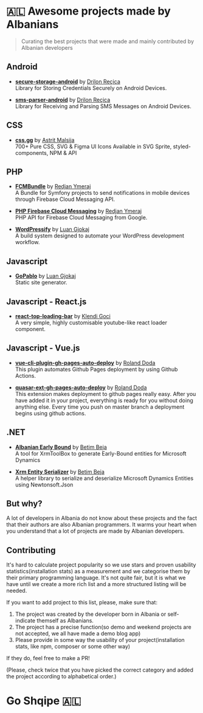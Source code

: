 # 🇦🇱 Awesome projects made by Albanians

> Curating the best projects that were made and mainly contributed by Albanian developers

## Android
- **[secure-storage-android](https://github.com/adorsys/secure-storage-android)** by [Drilon Reçica](https://github.com/drilonrecica)<br>
  Library for Storing Credentials Securely on Android Devices.

- **[sms-parser-android](https://github.com/adorsys/sms-parser-android)** by [Drilon Reçica](https://github.com/drilonrecica)<br>
  Library for Receiving and Parsing SMS Messages on Android Devices.

## CSS

- **[css.gg](https://github.com/astrit/css.gg)** by [Astrit Malsija](https://github.com/astrit)<br>
  700+ Pure CSS, SVG & Figma UI Icons Available in SVG Sprite, styled-components, NPM & API

## PHP
- **[FCMBundle](https://github.com/redjanym/FCMBundle)** by [Redjan Ymeraj](https://github.com/redjanym)<br>
  A Bundle for Symfony projects to send notifications in mobile devices through Firebase Cloud Messaging API.

- **[PHP Firebase Cloud Messaging](https://github.com/redjanym/php-firebase-cloud-messaging)** by [Redjan Ymeraj](https://github.com/redjanym)<br>
  PHP API for Firebase Cloud Messaging from Google.

- **[WordPressify](https://github.com/luangjokaj/wordpressify)** by [Luan Gjokaj](https://github.com/luangjokaj)<br>
  A build system designed to automate your WordPress development workflow.

## Javascript

- **[GoPablo](https://github.com/luangjokaj/gopablo)** by [Luan Gjokaj](https://github.com/luangjokaj/gopablo)<br>
Static site generator.

## Javascript - React.js

- **[react-top-loading-bar](https://github.com/klendi/react-top-loading-bar)** by [Klendi Goci](https://github.com/klendi)<br>
A very simple, highly customisable youtube-like react loader component.

## Javascript - Vue.js

- **[vue-cli-plugin-gh-pages-auto-deploy](https://github.com/Rolanddoda/vue-cli-plugin-gh-pages-auto-deploy)** by [Roland Doda](https://github.com/Rolanddoda)<br>
  This plugin automates Github Pages deployment by using Github Actions.

- **[quasar-ext-gh-pages-auto-deploy](https://github.com/Rolanddoda/quasar-ext-gh-pages-auto-deploy)** by [Roland Doda](https://github.com/Rolanddoda)<br>
  This extension makes deployment to github pages really easy. After you have added it in your project, everything is ready for you without doing anything else.  Every time you push on master branch a deployment begins using github actions.

## .NET
- **[Albanian Early Bound](https://github.com/albanian-xrm/early-bound)** by [Betim Beja](https://github.com/betimbeja)<br>
  A tool for XrmToolBox to generate Early-Bound entities for Microsoft Dynamics
  
- **[Xrm Entity Serializer](https://github.com/albanian-xrm/Xrm-Entity-Serializer)** by [Betim Beja](https://github.com/betimbeja)<br>
  A helper library to serialize and deserialize Microsoft Dynamics Entities using Newtonsoft.Json 

## But why?

A lot of developers in Albania do not know about these projects and the fact that their authors are also Albanian programmers. It warms your heart when you understand that a lot of projects are made by Albanian developers.

## Contributing 

It's hard to calculate project popularity so we use stars and proven usability statistics(installation stats) as a measurement and we categorise them by their primary programming language. It's not quite fair, but it is what we have until we create a more rich list and a more structured listing will be needed.

If you want to add project to this list, please, make sure that:

1. The project was created by the developer born in Albania or self-indicate themself as Albanians.
2. The project has a precise function(so demo and weekend projects are not accepted, we all have made a demo blog app)
3. Please provide in some way the usability of your project(installation stats, like npm, composer or some other way)

If they do, feel free to make a PR!

(Please, check twice that you have picked the correct category and added the project according to alphabetical order.)

# Go Shqipe 🇦🇱
